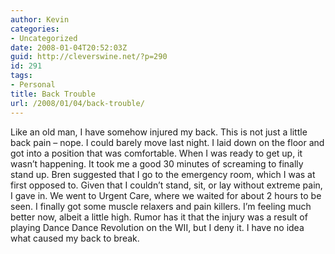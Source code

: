 ```yaml
---
author: Kevin
categories:
- Uncategorized
date: 2008-01-04T20:52:03Z
guid: http://cleverswine.net/?p=290
id: 291
tags:
- Personal
title: Back Trouble
url: /2008/01/04/back-trouble/
---
```


Like an old man, I have somehow injured my back. This is not just a little back pain &#8211; nope. I could barely move last night. I laid down on the floor and got into a position that was comfortable. When I was ready to get up, it wasn&#8217;t happening. It took me a good 30 minutes of screaming to finally stand up. Bren suggested that I go to the emergency room, which I was at first opposed to. Given that I couldn&#8217;t stand, sit, or lay without extreme pain, I gave in. We went to Urgent Care, where we waited for about 2 hours to be seen. I finally got some muscle relaxers and pain killers. I&#8217;m feeling much better now, albeit a little high. Rumor has it that the injury was a result of playing Dance Dance Revolution on the WII, but I deny it. I have no idea what caused my back to break.